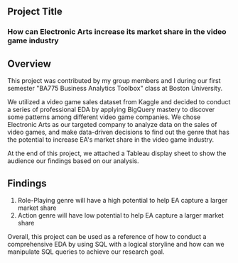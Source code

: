 ## Project Title
### How can Electronic Arts increase its market share in the video game industry
## Overview
This project was contributed by my group members and I during our first semester "BA775 Business Analytics Toolbox" class at Boston University. 

We utilized a video game sales dataset from Kaggle and decided to conduct a series of professional EDA by applying BigQuery mastery to discover some patterns among different video game companies. We chose Electronic Arts as our targeted company to analyze data on the sales of video games, and make data-driven decisions to find out the genre that has the potential to increase EA's market share in the video game industry.

At the end of this project, we attached a Tableau display sheet to show the audience our findings based on our analysis.
## Findings
1) Role-Playing genre will have a high potential to help EA capture a larger market share
2) Action genre will have low potential to help EA capture a larger market share

Overall, this project can be used as a reference of how to conduct a comprehensive EDA by using SQL with a logical storyline and how can we manipulate SQL queries to achieve our research goal.
